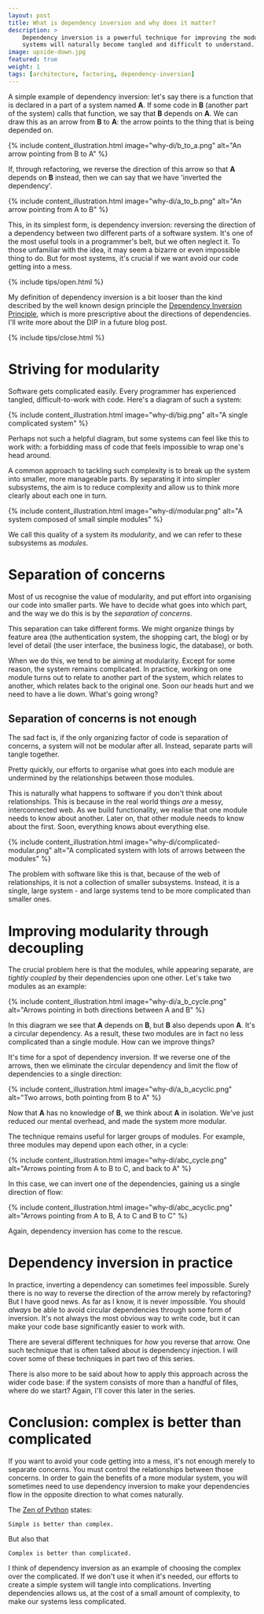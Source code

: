 ```yaml
---
layout: post
title: What is dependency inversion and why does it matter?
description: >
    Dependency inversion is a powerful technique for improving the modularity of software. Without it,
    systems will naturally become tangled and difficult to understand.
image: upside-down.jpg
featured: true
weight: 1
tags: [architecture, factoring, dependency-inversion]
---
```


A simple example of dependency inversion: let's say there is a function that is declared in a part of a system named **A**. If some code in **B**
(another part of the system) calls that function, we say that **B** depends on **A**. We can draw this as an arrow
from **B** to **A**: the arrow points to the thing that is being depended on.

{% include content_illustration.html image="why-di/b_to_a.png" alt="An arrow pointing from B to A" %}

If, through refactoring, we reverse the direction of this arrow so that **A** depends on **B** instead, then we can say
that we have 'inverted the dependency'.

{% include content_illustration.html image="why-di/a_to_b.png" alt="An arrow pointing from A to B" %}

This, in its simplest form, is dependency inversion: reversing the direction of a dependency between two different parts
of a software system. It's one of the most useful tools in a programmer's belt, but
we often neglect it. To those unfamiliar with the idea, it may seem a bizarre or even impossible thing to do. But for
most systems, it's crucial if we want avoid our code getting into a mess.

{% include tips/open.html %}    
  <p>My definition of dependency inversion is a bit looser than the kind described by the
  well known design principle the
  <a href="https://en.wikipedia.org/wiki/Dependency_inversion_principle">Dependency Inversion Principle</a>,
  which is more prescriptive about the directions of dependencies. I'll write more about the DIP in a future
  blog post.</p>
{% include tips/close.html %}

# Striving for modularity

Software gets complicated easily. Every programmer has experienced tangled, difficult-to-work with code.
Here's a diagram of such a system:

{% include content_illustration.html image="why-di/big.png" alt="A single complicated system" %}

Perhaps not such a helpful diagram, but some systems can feel like this to work with: a forbidding mass
of code that feels impossible to wrap one's head around.

A common approach to tackling such complexity is to break up the system into smaller, more manageable parts.
By separating it into simpler subsystems, the aim is to reduce complexity and allow us to think more clearly
about each one in turn.

{% include content_illustration.html image="why-di/modular.png" alt="A system composed of small simple modules" %}

We call this quality of a system its *modularity*, and we can refer to these subsystems as *modules*.

# Separation of concerns

Most of us recognise the value of modularity, and put effort into organising our code into smaller parts. We have to
decide what goes into which part, and the way we do this is by the *separation of concerns*.

This separation can take different forms. We might organize things by feature area
(the authentication system, the shopping cart, the blog) or by level of detail
(the user interface, the business logic, the database), or both.

When we do this, we tend to be aiming at modularity. Except for some reason, the system remains complicated.
In practice, working on one module turns out to relate to another part of the system,
which relates to another, which relates back to the original one. Soon our heads hurt and we need to have
a lie down. What's going wrong?

## Separation of concerns is not enough

The sad fact is, if the only organizing factor of code is separation of concerns, a system will not be
modular after all. Instead, separate parts will tangle together.

Pretty quickly, our efforts to organise what goes into each module are undermined by the relationships between those
modules.

This is naturally what happens to software if you don't think about relationships. This is because in the real world
things *are* a messy, interconnected web. As we build functionality, we realise that one module needs to know about
another. Later on, that other module needs to know about the first. Soon, everything knows about everything else.

{% include content_illustration.html image="why-di/complicated-modular.png" alt="A complicated system with lots of arrows between the modules" %}


The problem with software like this is that, because of the web of relationships, it is not a collection of smaller
subsystems. Instead, it is a single, large system - and large systems tend to be more complicated than smaller ones.

# Improving modularity through decoupling

The crucial problem here is that the modules, while appearing separate, are *tightly coupled* by their dependencies
upon one other. Let's take two modules as an example:

{% include content_illustration.html image="why-di/a_b_cycle.png" alt="Arrows pointing in both directions between A and B" %}

In this diagram we see that **A** depends on **B**, but **B** also depends upon **A**. It's a
circular dependency. As a result, these two modules are in fact no less complicated than a single module.
How can we improve things?

It's time for a spot of dependency inversion. If we reverse one of the arrows, then we eliminate the circular dependency
and limit the flow of dependencies to a single direction:

{% include content_illustration.html image="why-di/a_b_acyclic.png" alt="Two arrows, both pointing from B to A" %}

Now that **A** has no knowledge of **B**, we think about **A** in isolation. We've just reduced our mental overhead,
and made the system more modular.

The technique remains useful for larger groups of modules. For example, three modules may depend upon each other, in
a cycle:

{% include content_illustration.html image="why-di/abc_cycle.png" alt="Arrows pointing from A to B to C, and back to A" %}

In this case, we can invert one of the dependencies, gaining us a single direction of flow:

{% include content_illustration.html image="why-di/abc_acyclic.png" alt="Arrows pointing from A to B, A to C and B to C" %}

Again, dependency inversion has come to the rescue.

# Dependency inversion in practice

In practice, inverting a dependency can sometimes feel impossible. Surely there is no way to reverse the direction of
the arrow merely by refactoring? But I have good news. As far as I know, it is never impossible.
You should *always* be able to avoid circular dependencies through some form of inversion. It's not always the most obvious way
to write code, but it can make your code base significantly easier to work with.

There are several different techniques for *how* you reverse that arrow. One such technique that is often
 talked about is dependency injection. I will cover some of these techniques in part two of this series.

There is also more to be said about how to apply this approach across the wider code base: if the system consists of
more than a handful of files, where do we start? Again, I'll cover this later in the series.

# Conclusion: complex is better than complicated

If you want to avoid your code getting into a mess, it's not enough merely to separate concerns. You must control the
relationships between those concerns. In order to gain the benefits of a more modular system,
you will sometimes need to use dependency inversion to make your dependencies flow in the opposite direction to what
comes naturally.

The [Zen of Python](https://en.wikipedia.org/wiki/Zen_of_Python) states:

    Simple is better than complex.

But also that

    Complex is better than complicated.

I think of dependency inversion as an example of choosing the complex over the complicated. If we don't use it when
it's needed, our efforts to create a simple system will tangle into complications. Inverting dependencies allows us,
at the cost of a small amount of complexity, to make our systems less complicated.